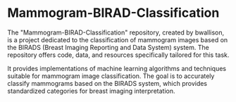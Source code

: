 # Mammogram-BIRAD-Classification

The "Mammogram-BIRAD-Classification" repository, created by bwallison, is a project dedicated to the classification of mammogram images based on the BIRADS (Breast Imaging Reporting and Data System) system. The repository offers code, data, and resources specifically tailored for this task.

It provides implementations of machine learning algorithms and techniques suitable for mammogram image classification. The goal is to accurately classify mammograms based on the BIRADS system, which provides standardized categories for breast imaging interpretation.

